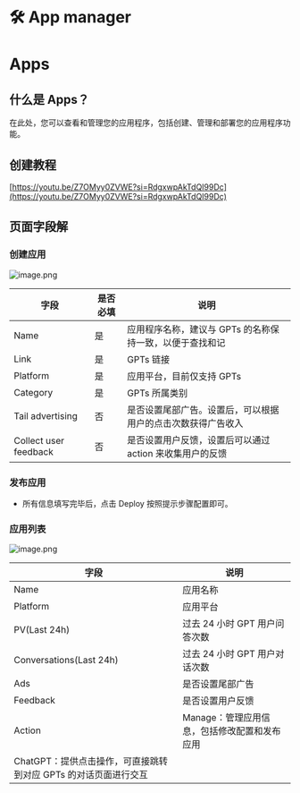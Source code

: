 # 🛠️ App manager

<a name="j8fdX"></a>
# Apps
<a name="qNALX"></a>
## 什么是 Apps？
在此处，您可以查看和管理您的应用程序，包括创建、管理和部署您的应用程序功能。
<a name="cBkhP"></a>
## 创建教程
[https://youtu.be/Z7OMyy0ZVWE?si=RdgxwpAkTdQI99Dc](https://youtu.be/Z7OMyy0ZVWE?si=RdgxwpAkTdQI99Dc)
<a name="m1MrW"></a>
## 页面字段解
<a name="EXWZF"></a>
### 创建应用
![image.png](https://intranetproxy.alipay.com/skylark/lark/0/2024/png/236735/1709021230099-24c15e91-853e-420c-8d65-34c9be0d605e.png#clientId=u8a381aee-3d4d-4&from=paste&height=503&id=u3e926d0f&originHeight=1006&originWidth=2194&originalType=binary&ratio=2&rotation=0&showTitle=false&size=639908&status=done&style=stroke&taskId=ucca16989-67df-47a1-a9db-7bdb1ffe576&title=&width=1097)

| **字段** | **是否必填** | **说明** |
| --- | --- | --- |
| Name | 是 | 应用程序名称，建议与 GPTs 的名称保持一致，以便于查找和记 |
| Link | 是 | GPTs 链接 |
| Platform | 是 | 应用平台，目前仅支持 GPTs |
| Category | 是 | GPTs 所属类别 |
| Tail advertising | 否 | 是否设置尾部广告。设置后，可以根据用户的点击次数获得广告收入 |
| Collect user feedback | 否 | 是否设置用户反馈，设置后可以通过 action 来收集用户的反馈 |

<a name="Pl08k"></a>
### 发布应用

- 所有信息填写完毕后，点击 Deploy 按照提示步骤配置即可。
<a name="a1VO2"></a>
### 应用列表
![image.png](https://intranetproxy.alipay.com/skylark/lark/0/2024/png/236735/1709023021886-410b9b98-0126-4cfa-af95-0cf53d630dc7.png#clientId=u8a381aee-3d4d-4&from=paste&height=271&id=u5e17e1ab&originHeight=542&originWidth=2186&originalType=binary&ratio=2&rotation=0&showTitle=false&size=366627&status=done&style=stroke&taskId=u58489a15-9a36-43d8-8817-e1a10b97ce6&title=&width=1093)

| **字段** | **说明** |
| --- | --- |
| Name | 应用名称 |
| Platform | 应用平台 |
| PV(Last 24h) | 过去 24 小时 GPT 用户问答次数 |
| Conversations(Last 24h) | 过去 24 小时  GPT 用户对话次数 |
| Ads | 是否设置尾部广告 |
| Feedback | 是否设置用户反馈 |
| Action | Manage：管理应用信息，包括修改配置和发布应用
ChatGPT：提供点击操作，可直接跳转到对应 GPTs 的对话页面进行交互 |
